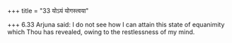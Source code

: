 +++
title = "33 योऽयं योगस्त्वया"

+++
6.33 Arjuna said: I do not see how I can attain this state of equanimity
which Thou has revealed, owing to the restlessness of my mind.
